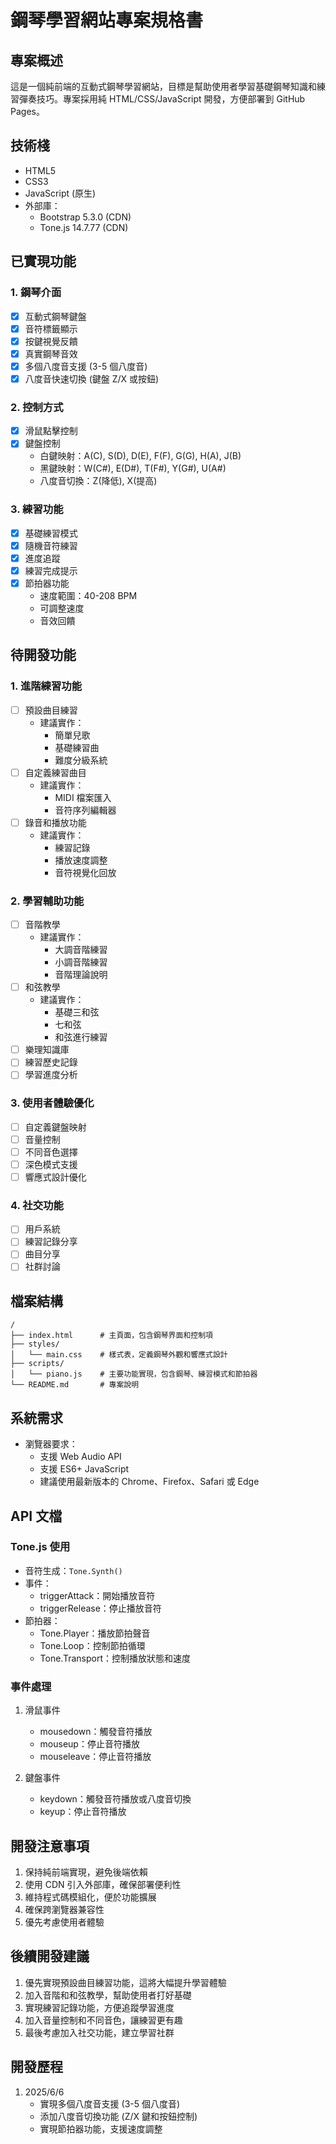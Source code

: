 # 鋼琴學習網站專案規格書

## 專案概述
這是一個純前端的互動式鋼琴學習網站，目標是幫助使用者學習基礎鋼琴知識和練習彈奏技巧。專案採用純 HTML/CSS/JavaScript 開發，方便部署到 GitHub Pages。

## 技術棧
- HTML5
- CSS3
- JavaScript (原生)
- 外部庫：
  - Bootstrap 5.3.0 (CDN)
  - Tone.js 14.7.77 (CDN)

## 已實現功能

### 1. 鋼琴介面
- [x] 互動式鋼琴鍵盤
- [x] 音符標籤顯示
- [x] 按鍵視覺反饋
- [x] 真實鋼琴音效
- [x] 多個八度音支援 (3-5 個八度音)
- [x] 八度音快速切換 (鍵盤 Z/X 或按鈕)

### 2. 控制方式
- [x] 滑鼠點擊控制
- [x] 鍵盤控制
  - 白鍵映射：A(C), S(D), D(E), F(F), G(G), H(A), J(B)
  - 黑鍵映射：W(C#), E(D#), T(F#), Y(G#), U(A#)
  - 八度音切換：Z(降低), X(提高)

### 3. 練習功能
- [x] 基礎練習模式
- [x] 隨機音符練習
- [x] 進度追蹤
- [x] 練習完成提示
- [x] 節拍器功能
  - 速度範圍：40-208 BPM
  - 可調整速度
  - 音效回饋

## 待開發功能

### 1. 進階練習功能
- [ ] 預設曲目練習
  - 建議實作：
    - 簡單兒歌
    - 基礎練習曲
    - 難度分級系統
- [ ] 自定義練習曲目
  - 建議實作：
    - MIDI 檔案匯入
    - 音符序列編輯器
- [ ] 錄音和播放功能
  - 建議實作：
    - 練習記錄
    - 播放速度調整
    - 音符視覺化回放

### 2. 學習輔助功能
- [ ] 音階教學
  - 建議實作：
    - 大調音階練習
    - 小調音階練習
    - 音階理論說明
- [ ] 和弦教學
  - 建議實作：
    - 基礎三和弦
    - 七和弦
    - 和弦進行練習
- [ ] 樂理知識庫
- [ ] 練習歷史記錄
- [ ] 學習進度分析

### 3. 使用者體驗優化
- [ ] 自定義鍵盤映射
- [ ] 音量控制
- [ ] 不同音色選擇
- [ ] 深色模式支援
- [ ] 響應式設計優化

### 4. 社交功能
- [ ] 用戶系統
- [ ] 練習記錄分享
- [ ] 曲目分享
- [ ] 社群討論

## 檔案結構
```
/
├── index.html      # 主頁面，包含鋼琴界面和控制項
├── styles/
│   └── main.css    # 樣式表，定義鋼琴外觀和響應式設計
├── scripts/
│   └── piano.js    # 主要功能實現，包含鋼琴、練習模式和節拍器
└── README.md       # 專案說明
```

## 系統需求
- 瀏覽器要求：
  - 支援 Web Audio API
  - 支援 ES6+ JavaScript
  - 建議使用最新版本的 Chrome、Firefox、Safari 或 Edge

## API 文檔

### Tone.js 使用
- 音符生成：`Tone.Synth()`
- 事件：
  - triggerAttack：開始播放音符
  - triggerRelease：停止播放音符
- 節拍器：
  - Tone.Player：播放節拍聲音
  - Tone.Loop：控制節拍循環
  - Tone.Transport：控制播放狀態和速度

### 事件處理
1. 滑鼠事件
   - mousedown：觸發音符播放
   - mouseup：停止音符播放
   - mouseleave：停止音符播放

2. 鍵盤事件
   - keydown：觸發音符播放或八度音切換
   - keyup：停止音符播放

## 開發注意事項
1. 保持純前端實現，避免後端依賴
2. 使用 CDN 引入外部庫，確保部署便利性
3. 維持程式碼模組化，便於功能擴展
4. 確保跨瀏覽器兼容性
5. 優先考慮使用者體驗

## 後續開發建議
1. 優先實現預設曲目練習功能，這將大幅提升學習體驗
2. 加入音階和和弦教學，幫助使用者打好基礎
3. 實現練習記錄功能，方便追蹤學習進度
4. 加入音量控制和不同音色，讓練習更有趣
5. 最後考慮加入社交功能，建立學習社群

## 開發歷程
1. 2025/6/6
   - 實現多個八度音支援 (3-5 個八度音)
   - 添加八度音切換功能 (Z/X 鍵和按鈕控制)
   - 實現節拍器功能，支援速度調整